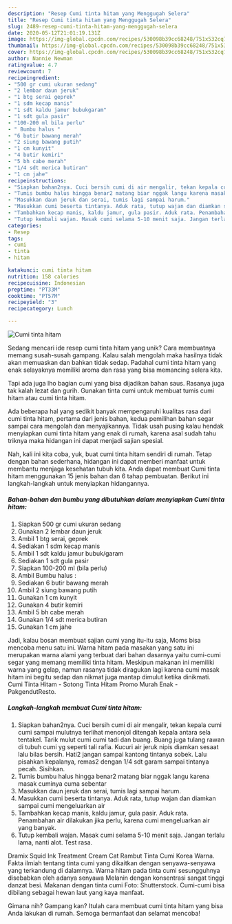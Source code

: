 ```yaml
---
description: "Resep Cumi tinta hitam yang Menggugah Selera"
title: "Resep Cumi tinta hitam yang Menggugah Selera"
slug: 2489-resep-cumi-tinta-hitam-yang-menggugah-selera
date: 2020-05-12T21:01:19.131Z
image: https://img-global.cpcdn.com/recipes/530098b39cc68248/751x532cq70/cumi-tinta-hitam-foto-resep-utama.jpg
thumbnail: https://img-global.cpcdn.com/recipes/530098b39cc68248/751x532cq70/cumi-tinta-hitam-foto-resep-utama.jpg
cover: https://img-global.cpcdn.com/recipes/530098b39cc68248/751x532cq70/cumi-tinta-hitam-foto-resep-utama.jpg
author: Nannie Newman
ratingvalue: 4.7
reviewcount: 7
recipeingredient:
- "500 gr cumi ukuran sedang"
- "2 lembar daun jeruk"
- "1 btg serai geprek"
- "1 sdm kecap manis"
- "1 sdt kaldu jamur bubukgaram"
- "1 sdt gula pasir"
- "100-200 ml bila perlu"
- " Bumbu halus "
- "6 butir bawang merah"
- "2 siung bawang putih"
- "1 cm kunyit"
- "4 butir kemiri"
- "5 bh cabe merah"
- "1/4 sdt merica butiran"
- "1 cm jahe"
recipeinstructions:
- "Siapkan bahan2nya. Cuci bersih cumi di air mengalir, tekan kepala cumi cumi sampai mulutnya terlihat menonjol ditengah kepala antara sela tentakel. Tarik mulut cumi cumi tadi dan buang. Buang juga tulang rawan di tubuh cumi yg seperti tali rafia. Kucuri air jeruk nipis diamkan sesaat lalu bilas bersih. Hati2 jangan sampai kantong tintanya sobek. Lalu pisahkan kepalanya, remas2 dengan 1/4 sdt garam sampai tintanya pecah. Sisihkan."
- "Tumis bumbu halus hingga benar2 matang biar nggak langu karena masak cuminya cuma sebentar"
- "Masukkan daun jeruk dan serai, tumis lagi sampai harum."
- "Masukkan cumi beserta tintanya. Aduk rata, tutup wajan dan diamkan sampai cumi mengeluarkan air"
- "Tambahkan kecap manis, kaldu jamur, gula pasir. Aduk rata. Penambahan air dilakukan jika perlu, karena cumi mengeluarkan air yang banyak."
- "Tutup kembali wajan. Masak cumi selama 5-10 menit saja. Jangan terlalu lama, nanti alot. Test rasa."
categories:
- Resep
tags:
- cumi
- tinta
- hitam

katakunci: cumi tinta hitam 
nutrition: 158 calories
recipecuisine: Indonesian
preptime: "PT33M"
cooktime: "PT57M"
recipeyield: "3"
recipecategory: Lunch

---
```



![Cumi tinta hitam](https://img-global.cpcdn.com/recipes/530098b39cc68248/751x532cq70/cumi-tinta-hitam-foto-resep-utama.jpg)

Sedang mencari ide resep cumi tinta hitam yang unik? Cara membuatnya memang susah-susah gampang. Kalau salah mengolah maka hasilnya tidak akan memuaskan dan bahkan tidak sedap. Padahal cumi tinta hitam yang enak selayaknya memiliki aroma dan rasa yang bisa memancing selera kita.

Tapi ada juga lho bagian cumi yang bisa dijadikan bahan saus. Rasanya juga tak kalah lezat dan gurih. Gunakan tinta cumi untuk membuat tumis cumi hitam atau cumi tinta hitam.

Ada beberapa hal yang sedikit banyak mempengaruhi kualitas rasa dari cumi tinta hitam, pertama dari jenis bahan, kedua pemilihan bahan segar sampai cara mengolah dan menyajikannya. Tidak usah pusing kalau hendak menyiapkan cumi tinta hitam yang enak di rumah, karena asal sudah tahu triknya maka hidangan ini dapat menjadi sajian spesial.


Nah, kali ini kita coba, yuk, buat cumi tinta hitam sendiri di rumah. Tetap dengan bahan sederhana, hidangan ini dapat memberi manfaat untuk membantu menjaga kesehatan tubuh kita. Anda dapat membuat Cumi tinta hitam menggunakan 15 jenis bahan dan 6 tahap pembuatan. Berikut ini langkah-langkah untuk menyiapkan hidangannya.

<!--inarticleads1-->

##### Bahan-bahan dan bumbu yang dibutuhkan dalam menyiapkan Cumi tinta hitam:

1. Siapkan 500 gr cumi ukuran sedang
1. Gunakan 2 lembar daun jeruk
1. Ambil 1 btg serai, geprek
1. Sediakan 1 sdm kecap manis
1. Ambil 1 sdt kaldu jamur bubuk/garam
1. Sediakan 1 sdt gula pasir
1. Siapkan 100-200 ml (bila perlu)
1. Ambil  Bumbu halus :
1. Sediakan 6 butir bawang merah
1. Ambil 2 siung bawang putih
1. Gunakan 1 cm kunyit
1. Gunakan 4 butir kemiri
1. Ambil 5 bh cabe merah
1. Gunakan 1/4 sdt merica butiran
1. Gunakan 1 cm jahe


Jadi, kalau bosan membuat sajian cumi yang itu-itu saja, Moms bisa mencoba menu satu ini. Warna hitam pada masakan yang satu ini merupakan warna alami yang terbuat dari bahan dasarnya yaitu cumi-cumi segar yang memang memiliki tinta hitam. Meskipun makanan ini memiliki warna yang gelap, namun rasanya tidak diragukan lagi karena cumi masak hitam ini begitu sedap dan nikmat juga mantap dimulut ketika dinikmati. Cumi Tinta Hitam - Sotong Tinta Hitam Promo Murah Enak -PakgendutResto. 

<!--inarticleads2-->

##### Langkah-langkah membuat Cumi tinta hitam:

1. Siapkan bahan2nya. Cuci bersih cumi di air mengalir, tekan kepala cumi cumi sampai mulutnya terlihat menonjol ditengah kepala antara sela tentakel. Tarik mulut cumi cumi tadi dan buang. Buang juga tulang rawan di tubuh cumi yg seperti tali rafia. Kucuri air jeruk nipis diamkan sesaat lalu bilas bersih. Hati2 jangan sampai kantong tintanya sobek. Lalu pisahkan kepalanya, remas2 dengan 1/4 sdt garam sampai tintanya pecah. Sisihkan.
1. Tumis bumbu halus hingga benar2 matang biar nggak langu karena masak cuminya cuma sebentar
1. Masukkan daun jeruk dan serai, tumis lagi sampai harum.
1. Masukkan cumi beserta tintanya. Aduk rata, tutup wajan dan diamkan sampai cumi mengeluarkan air
1. Tambahkan kecap manis, kaldu jamur, gula pasir. Aduk rata. Penambahan air dilakukan jika perlu, karena cumi mengeluarkan air yang banyak.
1. Tutup kembali wajan. Masak cumi selama 5-10 menit saja. Jangan terlalu lama, nanti alot. Test rasa.


Dramix Squid Ink Treatment Cream Cat Rambut Tinta Cumi Korea Warna. Fakta ilmiah tentang tinta cumi yang dikaitkan dengan senyawa-senyawa yang terkandung di dalamnya. Warna hitam pada tinta cumi sesungguhnya disebabkan oleh adanya senyawa Melanin dengan konsentrasi sangat tinggi danzat besi. Makanan dengan tinta cumi Foto: Shutterstock. Cumi-cumi bisa dibilang sebagai hewan laut yang kaya manfaat. 

Gimana nih? Gampang kan? Itulah cara membuat cumi tinta hitam yang bisa Anda lakukan di rumah. Semoga bermanfaat dan selamat mencoba!
